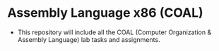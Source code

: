 # Assembly Language x86 (COAL)
- This repository will include all the COAL (Computer Organization & Assembly Language) lab tasks and assignments.

